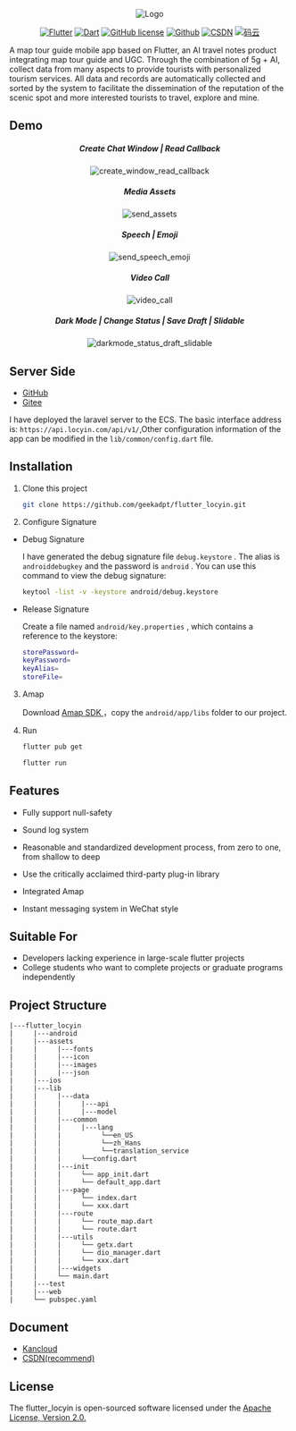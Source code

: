 

<div align=center>

![Logo](https://images.gitee.com/uploads/images/2021/0911/143905_6de74fd0_2215545.png "logo_128x128.png")

</div>


<div align=center>

[![Flutter][1]][2]  [![Dart][3]][4]  [![GitHub license][5]][6]  [![Github][7]][8]  [![CSDN][9]][10]  [![码云][11]][12]

[1]:https://img.shields.io/badge/Flutter-2.5.2-yellow.svg
[2]:https://flutter.dev

[3]:https://img.shields.io/badge/Dart-2.14.3-blueviolet.svg
[4]:https://dart.dev

[5]:https://img.shields.io/badge/License-Apache%202-critical.svg
[6]:https://github.com/geekadpt/luoxun_flutter/blob/main/LICENSE


[7]:https://img.shields.io/badge/GitHub-geekadpt-blue.svg
[8]:https://github.com/geekadpt

[9]:https://img.shields.io/badge/CSDN-geekadpt-green.svg
[10]:https://blog.csdn.net/geeksoarsky

[11]:https://img.shields.io/badge/Gitee-geekadpt-red.svg
[12]:https://gitee.com/geekadpt

</div>
A map tour guide mobile app based on Flutter, an AI travel notes product integrating map tour guide and UGC. Through the combination of 5g + AI, collect data from many aspects to provide tourists with personalized tourism services. All data and records are automatically collected and sorted by the system to facilitate the dissemination of the reputation of the scenic spot and more interested tourists to travel, explore and mine.

## Demo
<div align=center>

##### Create Chat Window | Read Callback

![create_window_read_callback](https://img-blog.csdnimg.cn/b5f396abfbda49d2bd76e6306bd2bcee.gif#pic_center)

</div>



<div align=center>

##### Media Assets

![send_assets](https://img-blog.csdnimg.cn/321746001b234868b903e6fe3b56f436.gif#pic_center)

</div>

<div align=center>

##### Speech | Emoji

![send_speech_emoji](https://img-blog.csdnimg.cn/2c77070dd3c545d7ade17174758ef81e.gif#pic_center)

</div>



<div align=center>

##### Video Call

![video_call](https://img-blog.csdnimg.cn/ee77d4f1cabc4499b7da524d3cdb19d2.gif#pic_center)

</div>



<div align=center>

##### Dark Mode | Change Status | Save Draft | Slidable

![darkmode_status_draft_slidable](https://img-blog.csdnimg.cn/d76e0ec551f4471d801f152a90ffd275.gif#pic_center)

</div>



## Server Side

- [GitHub](https://github.com/geekadpt/laravel_locyin)
- [Gitee](https://gitee.com/geekadpt/laravel_locyin)


I have deployed the laravel server to the ECS. The basic interface address is:
`https://api.locyin.com/api/v1/`,Other configuration information of the app can be modified in the `lib/common/config.dart` file.

## Installation

1. Clone this project

    ```bash
    git clone https://github.com/geekadpt/flutter_locyin.git 
    ```

2. Configure Signature

- Debug Signature

    I have generated the debug signature file `debug.keystore` . The alias is `androiddebugkey` and the password is `android` . You can use this command to view the debug signature:
    
    ```bash
    keytool -list -v -keystore android/debug.keystore
    ```

- Release Signature

    Create a file named `android/key.properties` , which contains a reference to the keystore:
    
    ```bash
    storePassword=
    keyPassword=
    keyAlias=
    storeFile=
    ```
  
3. Amap

   Download [Amap SDK ](https://a.amap.com/lbs/static/amap_flutter_location_example/amap_flutter_map_example.zip)，copy the `android/app/libs` folder to our project.

4. Run

    ```bash
    flutter pub get
    
    flutter run
    ```

## Features

* Fully support null-safety

* Sound log system

* Reasonable and standardized development process, from zero to one, from shallow to deep

* Use the critically acclaimed third-party plug-in library

* Integrated Amap

* Instant messaging system in WeChat style



## Suitable For

* Developers lacking experience in large-scale flutter projects
* College students who want to complete projects or graduate programs independently

## Project Structure

```
|---flutter_locyin
|     |---android  
|     |---assets  
|     |     |---fonts 
|     |     |---icon 
|     |     |---images 
|     |     |---json 
|     |---ios  
|     |---lib  
|     |     |---data  
|     |     |     |---api 
|     |     |     |---model 
|     |     |---common
|     |     |     |---lang  
|     |     |          └──en_US 
|     |     |          └──zh_Hans 
|     |     |          └──translation_service 
|     |     |     └──config.dart 
|     |     |---init 
|     |     |     └── app_init.dart 
|     |     |     └── default_app.dart 
|     |     |---page  
|     |     |     └── index.dart 
|     |     |     └── xxx.dart 
|     |     |---route 
|     |     |     └── route_map.dart  
|     |     |     └── route.dart 
|     |     |---utils 
|     |     |     └── getx.dart 
|     |     |     └── dio_manager.dart
|     |     |     └── xxx.dart 
|     |     |---widgets
|     |     └── main.dart
|     |---test
|     |---web
|     └── pubspec.yaml 
```

## Document 
- [Kancloud](https://www.kancloud.cn/tiaohuaren/luoxun)
- [CSDN(recommend)](https://blog.csdn.net/geeksoarsky/category_11219095.html)

## License
The flutter_locyin is open-sourced software licensed under the [Apache License, Version 2.0.](https://gitee.com/geekadpt/flutter_locyin/blob/master/LICENSE)